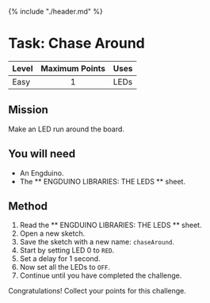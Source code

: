 {% include "./header.md" %}

# Task: Chase Around

| Level| Maximum Points | Uses |
| ------ |:------:|------|
| Easy | 1 | LEDs |

## Mission

Make an LED run around the board. 

## You will need
* An Engduino.
* The ** ENGDUINO LIBRARIES: THE LEDS ** sheet.

## Method
1. Read the ** ENGDUINO LIBRARIES: THE LEDS ** sheet.
2. Open a new sketch.
3. Save the sketch with a new name: ```chaseAround```.
4. Start by setting LED 0 to ```RED```.
5. Set a delay for 1 second.
6. Now set all the LEDs to ```OFF```.
7. Continue until you have completed the challenge.


Congratulations! Collect your points for this challenge.

<!---
{% include "./rae.md" %}
-->
